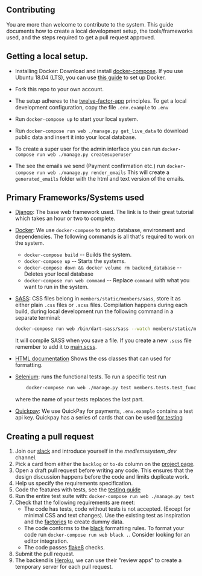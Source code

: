 ## Contributing

You are more than welcome to contribute to the system. This guide documents how to create a local development setup, the tools/frameworks used, and the steps required to get a pull request approved.

## Getting a local setup.

-   Installing Docker: Download and install [docker-compose][docker-guide]. If
    you use Ubuntu 18.04 (LTS), you can use [this guide][docker-ubuntu-guide] to
    set up Docker.

-   Fork this repo to your own account.

-   The setup adheres to the [twelve-factor-app][12f] principles. To get a
    local development configuration, copy the file `.env.example` to `.env`

-   Run `docker-compose up` to start your local system.

-   Run `docker-compose run web ./manage.py get_live_data` to download public
    data and insert it into your local database.

-   To create a super user for the admin interface you can run
    `docker-compose run web ./manage.py createsuperuser`

-   The see the emails we send (Payment confirmation etc.) run
    `docker-compose run web ./manage.py render_emails`
    This will create a `generated_emails` folder with the html and text version
    of the emails. 

## Primary Frameworks/Systems used

-   [Django][django]: The base web framework used. The link is to their great
    tutorial which takes an hour or two to complete.
-   [Docker][docker-tutorial]: We use `docker-compose` to setup database,
    environment and dependencies. The following commands is all that's required
    to work on the system.

    -   `docker-compose build` -- Builds the system.
    -   `docker-compose up` -- Starts the systems.
    -   `docker-compose down && docker volume rm backend_database`
        \-- Deletes your local database
    -   `docker-compose run web command` -- Replace `command` with what you want
        to run in the system.

-   [SASS][sass]: CSS files belong in `members/static/members/sass`,
    store it as either plain `.css` files or `.scss` files.
    Compilation happens during each build, during local development run the
    following command in a separate terminal:

    ```bash
    docker-compose run web /bin/dart-sass/sass --watch members/static/members/sass/main.scss members/static/members/css/main.css
    ```

    It will compile SASS when you save a file.
    If you create a new `.scss` file remember to add it to [main.scss][main.scss].

-   [HTML documentation][html_docs] Shows the css classes that can used for
    formatting.

-   [Selenium][selenium]: runs the functional tests. To run a specific test run

    ```bash
        docker-compose run web ./manage.py test members.tests.test_functional.test_create_family
    ```

    where the name of your tests replaces the last part.

-   [Quickpay][quickpay]: We use QuickPay for payments, `.env.example`
    contains a test api key. Quickpay has a series of cards that can be used
    [for testing][quickpay_cards]

## Creating a pull request

1.  Join our [slack][slackinvite] and introduce yourself in the _medlemssystem_dev_ channel.
2.  Pick a card from either the `backlog` or `to-do` column on the
    [project page][project-link].
3.  Open a draft pull request before writing any code. This ensures that the design
    discussion happens before the code and limits duplicate work.
4.  Help us specify the requirements specification.
5.  Code the features with tests, see the [testing guide][test_guide]
6.  Run the entire test suite with: `docker-compose run web ./manage.py test`
7.  Check that the following requirements are meet:
    -   The code has tests, code without tests is not accepted. (Except for
        minimal CSS and text changes). Use the existing test as inspiration and
        the [factories][factories] to create dummy data.
    -   The code conforms to the [black][black] formatting rules. To format your
        code run `docker-compose run web black .`. Consider looking for an
        editor integration.
    -   The code passes [flake8][flake8] checks.
8.  Submit the pull request.
9.  The backend is [Heroku][heroku], we can use their "review apps" to create
    a temporary server for each pull request.

[test_guide]: https://github.com/CodingPirates/forenings_medlemmer/wiki/Writing-tests

[heroku]: https://heroku.com

[docker-guide]: https://docs.docker.com/compose/install/

[docker-tutorial]: https://docker-curriculum.com

[docker-ubuntu-guide]: https://www.digitalocean.com/community/tutorials/how-to-install-and-use-docker-on-ubuntu-18-04

[flake8]: https://flake8.pycqa.org/en/latest/

[project-link]: https://github.com/CodingPirates/forenings_medlemmer/projects/2

[sass]: https://sass-lang.com

[slackinvite]: https://slackinvite.codingpirates.dk

[12f]: https://12factor.net

[django]: https://docs.djangoproject.com/en/3.0/intro/tutorial01/

[black]: https://black.readthedocs.io/en/stable/

[factories]: https://github.com/CodingPirates/forenings_medlemmer/blob/master/members/tests/factories.py

[selenium]: https://www.selenium.dev

[main.scss]: https://github.com/CodingPirates/forenings_medlemmer/blob/master/members/static/members/sass/main.scss

[html_docs]: https://github.com/CodingPirates/forenings_medlemmer/wiki/HTML-formatting

[quickpay]: https://learn.quickpay.net/tech-talk/api/

[quickpay_cards]: https://learn.quickpay.net/tech-talk/appendixes/test/
